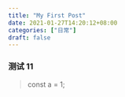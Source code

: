 ```yaml
---
title: "My First Post"
date: 2021-01-27T14:20:12+08:00
categories: ["日常"]
draft: false
---
```


### 测试 11
> const a = 1;